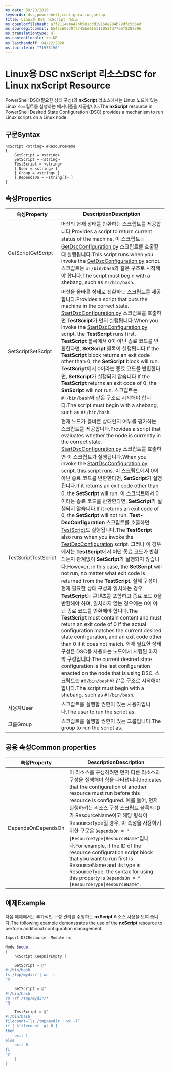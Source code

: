 ```yaml
---
ms.date: 09/20/2019
keywords: dsc,powershell,configuration,setup
title: Linux용 DSC nxScript 리소스
ms.openlocfilehash: a7f2114aba47bb581cdd19168e784b79dfc5b6ad
ms.sourcegitcommit: 6545c60578f7745be015111052fd7769f8289296
ms.translationtype: HT
ms.contentlocale: ko-KR
ms.lasthandoff: 04/22/2020
ms.locfileid: "71953190"
---
```

# <a name="dsc-for-linux-nxscript-resource"></a><span data-ttu-id="1787a-103">Linux용 DSC nxScript 리소스</span><span class="sxs-lookup"><span data-stu-id="1787a-103">DSC for Linux nxScript Resource</span></span>

<span data-ttu-id="1787a-104">PowerShell DSC(필요한 상태 구성)의 **nxScript** 리소스에서는 Linux 노드에 있는 Linux 스크립트를 실행하는 메커니즘을 제공합니다.</span><span class="sxs-lookup"><span data-stu-id="1787a-104">The **nxScript** resource in PowerShell Desired State Configuration (DSC) provides a mechanism to run Linux scripts on a Linux node.</span></span>

## <a name="syntax"></a><span data-ttu-id="1787a-105">구문</span><span class="sxs-lookup"><span data-stu-id="1787a-105">Syntax</span></span>

```Syntax
nxScript <string> #ResourceName
{
    GetScript = <string>
    SetScript = <string>
    TestScript = <string>
    [ User = <string> ]
    [ Group = <string> ]
    [ DependsOn = <string[]> ]
}
```

## <a name="properties"></a><span data-ttu-id="1787a-106">속성</span><span class="sxs-lookup"><span data-stu-id="1787a-106">Properties</span></span>

|<span data-ttu-id="1787a-107">속성</span><span class="sxs-lookup"><span data-stu-id="1787a-107">Property</span></span> |<span data-ttu-id="1787a-108">Description</span><span class="sxs-lookup"><span data-stu-id="1787a-108">Description</span></span> |
|---|---|
|<span data-ttu-id="1787a-109">GetScript</span><span class="sxs-lookup"><span data-stu-id="1787a-109">GetScript</span></span> |<span data-ttu-id="1787a-110">머신의 현재 상태를 반환하는 스크립트를 제공합니다.</span><span class="sxs-lookup"><span data-stu-id="1787a-110">Provides a script to return current status of the machine.</span></span> <span data-ttu-id="1787a-111">이 스크립트는 [GetDscConfiguration.py](https://github.com/Microsoft/PowerShell-DSC-for-Linux#performing-dsc-operations-from-the-linux-computer) 스크립트를 호출할 때 실행됩니다.</span><span class="sxs-lookup"><span data-stu-id="1787a-111">This script runs when you invoke the [GetDscConfiguration.py](https://github.com/Microsoft/PowerShell-DSC-for-Linux#performing-dsc-operations-from-the-linux-computer) script.</span></span> <span data-ttu-id="1787a-112">스크립트는 `#!/bin/bash`와 같은 구조로 시작해야 합니다.</span><span class="sxs-lookup"><span data-stu-id="1787a-112">The script must begin with a shebang, such as `#!/bin/bash`.</span></span> |
|<span data-ttu-id="1787a-113">SetScript</span><span class="sxs-lookup"><span data-stu-id="1787a-113">SetScript</span></span> |<span data-ttu-id="1787a-114">머신을 올바른 상태로 전환하는 스크립트를 제공합니다.</span><span class="sxs-lookup"><span data-stu-id="1787a-114">Provides a script that puts the machine in the correct state.</span></span> <span data-ttu-id="1787a-115">[StartDscConfiguration.py](https://github.com/Microsoft/PowerShell-DSC-for-Linux#performing-dsc-operations-from-the-linux-computer) 스크립트를 호출하면 **TestScript**가 먼저 실행됩니다.</span><span class="sxs-lookup"><span data-stu-id="1787a-115">When you invoke the [StartDscConfiguration.py](https://github.com/Microsoft/PowerShell-DSC-for-Linux#performing-dsc-operations-from-the-linux-computer) script, the **TestScript** runs first.</span></span> <span data-ttu-id="1787a-116">**TestScript** 블록에서 0이 아닌 종료 코드를 반환한다면, **SetScript** 블록이 실행됩니다.</span><span class="sxs-lookup"><span data-stu-id="1787a-116">If the **TestScript** block returns an exit code other than 0, the **SetScript** block will run.</span></span> <span data-ttu-id="1787a-117">**TestScript**에서 0이라는 종료 코드를 반환한다면, **SetScript**가 실행되지 않습니다.</span><span class="sxs-lookup"><span data-stu-id="1787a-117">If the **TestScript** returns an exit code of 0, the **SetScript** will not run.</span></span> <span data-ttu-id="1787a-118">스크립트는 `#!/bin/bash`와 같은 구조로 시작해야 합니다.</span><span class="sxs-lookup"><span data-stu-id="1787a-118">The script must begin with a shebang, such as `#!/bin/bash`.</span></span> |
|<span data-ttu-id="1787a-119">TestScript</span><span class="sxs-lookup"><span data-stu-id="1787a-119">TestScript</span></span> |<span data-ttu-id="1787a-120">현재 노드가 올바른 상태인지 여부를 평가하는 스크립트를 제공합니다.</span><span class="sxs-lookup"><span data-stu-id="1787a-120">Provides a script that evaluates whether the node is currently in the correct state.</span></span> <span data-ttu-id="1787a-121">[StartDscConfiguration.py](https://github.com/Microsoft/PowerShell-DSC-for-Linux#performing-dsc-operations-from-the-linux-computer) 스크립트를 호출하면 이 스크립트가 실행됩니다.</span><span class="sxs-lookup"><span data-stu-id="1787a-121">When you invoke the [StartDscConfiguration.py](https://github.com/Microsoft/PowerShell-DSC-for-Linux#performing-dsc-operations-from-the-linux-computer) script, this script runs.</span></span> <span data-ttu-id="1787a-122">이 스크립트에서 0이 아닌 종료 코드를 반환한다면, **SetScript**가 실행됩니다.</span><span class="sxs-lookup"><span data-stu-id="1787a-122">If it returns an exit code other than 0, the **SetScript** will run.</span></span> <span data-ttu-id="1787a-123">이 스크립트에서 0이라는 종료 코드를 반환한다면, **SetScript**가 실행되지 않습니다.</span><span class="sxs-lookup"><span data-stu-id="1787a-123">If it returns an exit code of 0, the **SetScript** will not run.</span></span> <span data-ttu-id="1787a-124">**Test-DscConfiguration** 스크립트를 호출하면 [TestScript](https://github.com/Microsoft/PowerShell-DSC-for-Linux#performing-dsc-operations-from-the-linux-computer)도 실행됩니다.</span><span class="sxs-lookup"><span data-stu-id="1787a-124">The **TestScript** also runs when you invoke the [TestDscConfiguration](https://github.com/Microsoft/PowerShell-DSC-for-Linux#performing-dsc-operations-from-the-linux-computer) script.</span></span> <span data-ttu-id="1787a-125">그러나 이 경우에서는 **TestScript**에서 어떤 종료 코드가 반환되는지 관계없이 **SetScript**가 실행되지 않습니다.</span><span class="sxs-lookup"><span data-stu-id="1787a-125">However, in this case, the **SetScript** will not run, no matter what exit code is returned from the **TestScript**.</span></span> <span data-ttu-id="1787a-126">실제 구성이 현재 필요한 상태 구성과 일치하는 경우 **TestScript**는 콘텐츠를 포함하고 종료 코드 0을 반환해야 하며, 일치하지 않는 경우에는 0이 아닌 종료 코드를 반환해야 합니다.</span><span class="sxs-lookup"><span data-stu-id="1787a-126">The **TestScript** must contain content and must return an exit code of 0 if the actual configuration matches the current desired state configuration, and an exit code other than 0 if it does not match.</span></span> <span data-ttu-id="1787a-127">현재 필요한 상태 구성은 DSC를 사용하는 노드에서 시행된 마지막 구성입니다.</span><span class="sxs-lookup"><span data-stu-id="1787a-127">The current desired state configuration is the last configuration enacted on the node that is using DSC.</span></span> <span data-ttu-id="1787a-128">스크립트는 `#!/bin/bash`와 같은 구조로 시작해야 합니다.</span><span class="sxs-lookup"><span data-stu-id="1787a-128">The script must begin with a shebang, such as `#!/bin/bash`.</span></span> |
|<span data-ttu-id="1787a-129">사용자</span><span class="sxs-lookup"><span data-stu-id="1787a-129">User</span></span> |<span data-ttu-id="1787a-130">스크립트를 실행할 권한이 있는 사용자입니다.</span><span class="sxs-lookup"><span data-stu-id="1787a-130">The user to run the script as.</span></span> |
|<span data-ttu-id="1787a-131">그룹</span><span class="sxs-lookup"><span data-stu-id="1787a-131">Group</span></span> |<span data-ttu-id="1787a-132">스크립트를 실행할 권한이 있는 그룹입니다.</span><span class="sxs-lookup"><span data-stu-id="1787a-132">The group to run the script as.</span></span> |

## <a name="common-properties"></a><span data-ttu-id="1787a-133">공용 속성</span><span class="sxs-lookup"><span data-stu-id="1787a-133">Common properties</span></span>

|<span data-ttu-id="1787a-134">속성</span><span class="sxs-lookup"><span data-stu-id="1787a-134">Property</span></span> |<span data-ttu-id="1787a-135">Description</span><span class="sxs-lookup"><span data-stu-id="1787a-135">Description</span></span> |
|---|---|
|<span data-ttu-id="1787a-136">DependsOn</span><span class="sxs-lookup"><span data-stu-id="1787a-136">DependsOn</span></span> |<span data-ttu-id="1787a-137">이 리소스를 구성하려면 먼저 다른 리소스의 구성을 실행해야 함을 나타냅니다.</span><span class="sxs-lookup"><span data-stu-id="1787a-137">Indicates that the configuration of another resource must run before this resource is configured.</span></span> <span data-ttu-id="1787a-138">예를 들어, 먼저 실행하려는 리소스 구성 스크립트 블록의 ID가 ResourceName이고 해당 형식이 ResourceType일 경우, 이 속성을 사용하기 위한 구문은 `DependsOn = "[ResourceType]ResourceName"`입니다.</span><span class="sxs-lookup"><span data-stu-id="1787a-138">For example, if the ID of the resource configuration script block that you want to run first is ResourceName and its type is ResourceType, the syntax for using this property is `DependsOn = "[ResourceType]ResourceName"`.</span></span> |

## <a name="example"></a><span data-ttu-id="1787a-139">예제</span><span class="sxs-lookup"><span data-stu-id="1787a-139">Example</span></span>

<span data-ttu-id="1787a-140">다음 예제에서는 추가적인 구성 관리를 수행하는 **nxScript** 리소스 사용을 보여 줍니다.</span><span class="sxs-lookup"><span data-stu-id="1787a-140">The following example demonstrates the use of the **nxScript** resource to perform additional configuration management.</span></span>

```powershell
Import-DSCResource -Module nx

Node $node
{
    nxScript KeepDirEmpty {

    GetScript = @"
#!/bin/bash
ls /tmp/mydir/ | wc -l
"@

    SetScript = @"
#!/bin/bash
rm -rf /tmp/mydir/*
"@

    TestScript = @'
#!/bin/bash
filecount=`ls /tmp/mydir | wc -l`
if [ $filecount -gt 0 ]
then
    exit 1
else
    exit 0
fi
'@
    }
}
```
